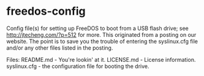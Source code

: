 # freedos-config

Config file(s) for setting up FreeDOS to boot from a USB flash drive; see http://jtecheng.com/?p=512 for more.
This originated from a posting on our website. The point is to save you the trouble of entering the syslinux.cfg file
and/or any other files listed in the posting.

Files:
  README.md - You're lookin' at it.
  LICENSE.md - License information.
  syslinux.cfg - the configuration file for booting the drive.
  
